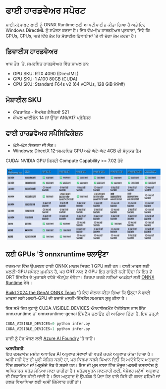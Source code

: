 # ਫਾਈ ਹਾਰਡਵੇਅਰ ਸਪੋਰਟ

ਮਾਈਕਰੋਸਾਫਟ ਫਾਈ ਨੂੰ ONNX Runtime ਲਈ ਆਪਟੀਮਾਈਜ਼ ਕੀਤਾ ਗਿਆ ਹੈ ਅਤੇ ਇਹ Windows DirectML ਨੂੰ ਸਪੋਰਟ ਕਰਦਾ ਹੈ। ਇਹ ਵੱਖ-ਵੱਖ ਹਾਰਡਵੇਅਰ ਪ੍ਰਕਾਰਾਂ, ਜਿਵੇਂ ਕਿ GPUs, CPUs, ਅਤੇ ਇੱਥੇ ਤੱਕ ਕਿ ਮੋਬਾਈਲ ਡਿਵਾਈਸਾਂ 'ਤੇ ਵੀ ਚੰਗਾ ਕੰਮ ਕਰਦਾ ਹੈ।

## ਡਿਵਾਈਸ ਹਾਰਡਵੇਅਰ  
ਖਾਸ ਤੌਰ 'ਤੇ, ਸਮਰਥਿਤ ਹਾਰਡਵੇਅਰ ਵਿੱਚ ਸ਼ਾਮਲ ਹਨ:

- GPU SKU: RTX 4090 (DirectML)  
- GPU SKU: 1 A100 80GB (CUDA)  
- CPU SKU: Standard F64s v2 (64 vCPUs, 128 GiB ਮੈਮੋਰੀ)

## ਮੋਬਾਈਲ SKU

- ਐਂਡਰਾਇਡ - ਸੈਮਸੰਗ ਗੈਲੈਕਸੀ S21  
- ਐਪਲ ਆਈਫੋਨ 14 ਜਾਂ ਉੱਚਾ A16/A17 ਪ੍ਰੋਸੈਸਰ  

## ਫਾਈ ਹਾਰਡਵੇਅਰ ਸਪੈਸਿਫਿਕੇਸ਼ਨ

- ਘੱਟੋ-ਘੱਟ ਸੰਰਚਨਾ ਦੀ ਲੋੜ।  
- Windows: DirectX 12-ਸਮਰਥਿਤ GPU ਅਤੇ ਘੱਟੋ-ਘੱਟ 4GB ਦੀ ਸੰਯੁਕਤ ਰੈਮ  

CUDA: NVIDIA GPU ਜਿਸਦੀ Compute Capability >= 7.02 ਹੋਵੇ  

![HardwareSupport](../../../../../translated_images/01.phihardware.925db5699da7752cf486314e6db087580583cfbcd548970f8a257e31a8aa862c.pa.png)

## ਕਈ GPUs 'ਤੇ onnxruntime ਚਲਾਉਣਾ

ਵਰਤਮਾਨ ਵਿੱਚ ਉਪਲਬਧ ਫਾਈ ONNX ਮਾਡਲ ਸਿਰਫ 1 GPU ਲਈ ਹਨ। ਫਾਈ ਮਾਡਲ ਲਈ ਮਲਟੀ-GPU ਸਪੋਰਟ ਮੁਮਕਿਨ ਹੈ, ਪਰ ORT ਨਾਲ 2 GPU ਇਹ ਗਾਰੰਟੀ ਨਹੀਂ ਦਿੰਦਾ ਕਿ ਇਹ 2 ORT ਇੰਸਟੈਂਸ ਦੇ ਮੁਕਾਬਲੇ ਵਧੇਰੇ ਔਟਪੁੱਟ ਦੇਵੇਗਾ। ਕਿਰਪਾ ਕਰਕੇ ਨਵੀਆਂ ਅਪਡੇਟਾਂ ਲਈ [ONNX Runtime](https://onnxruntime.ai/) ਵੇਖੋ।  

[Build 2024 the GenAI ONNX Team](https://youtu.be/WLW4SE8M9i8?si=EtG04UwDvcjunyfC) 'ਤੇ ਇਹ ਐਲਾਨ ਕੀਤਾ ਗਿਆ ਕਿ ਉਨ੍ਹਾਂ ਨੇ ਫਾਈ ਮਾਡਲਾਂ ਲਈ ਮਲਟੀ-GPU ਦੀ ਬਜਾਏ ਮਲਟੀ-ਇੰਸਟੈਂਸ ਸਮਰਥਨ ਸ਼ੁਰੂ ਕੀਤਾ ਹੈ।  

ਇਸ ਸਮੇਂ ਇਹ ਤੁਹਾਨੂੰ CUDA_VISIBLE_DEVICES ਐਨਵਾਇਰਮੈਂਟ ਵੈਰੀਏਬਲ ਨਾਲ ਇੱਕ onnxruntime ਜਾਂ onnxruntime-genai ਇੰਸਟੈਂਸ ਚਲਾਉਣ ਦੀ ਆਗਿਆ ਦਿੰਦਾ ਹੈ, ਇਸ ਤਰ੍ਹਾਂ:

```Python
CUDA_VISIBLE_DEVICES=0 python infer.py
CUDA_VISIBLE_DEVICES=1 python infer.py
```

ਫਾਈ ਨੂੰ ਹੋਰ ਖੋਜਣ ਲਈ [Azure AI Foundry](https://ai.azure.com) 'ਤੇ ਜਾਓ।

**ਅਸਵੀਕਤੀ**:  
ਇਹ ਦਸਤਾਵੇਜ਼ ਮਸ਼ੀਨ ਅਧਾਰਿਤ AI ਅਨੁਵਾਦ ਸੇਵਾਵਾਂ ਦੀ ਵਰਤੋਂ ਕਰਕੇ ਅਨੁਵਾਦ ਕੀਤਾ ਗਿਆ ਹੈ। ਅਸੀਂ ਸਹੀ ਹੋਣ ਦੀ ਪੂਰੀ ਕੋਸ਼ਿਸ਼ ਕਰਦੇ ਹਾਂ, ਪਰ ਕਿਰਪਾ ਕਰਕੇ ਧਿਆਨ ਦਿਓ ਕਿ ਆਟੋਮੈਟਿਕ ਅਨੁਵਾਦਾਂ ਵਿੱਚ ਗਲਤੀਆਂ ਜਾਂ ਅਸੁਚੱਜੇ ਤੱਥ ਹੋ ਸਕਦੇ ਹਨ। ਇਸ ਦੀ ਮੂਲ ਭਾਸ਼ਾ ਵਿੱਚ ਮੌਜੂਦ ਅਸਲੀ ਦਸਤਾਵੇਜ਼ ਨੂੰ ਅਧਿਕਾਰਕ ਸਰੋਤ ਮੰਨਿਆ ਜਾਣਾ ਚਾਹੀਦਾ ਹੈ। ਮਹੱਤਵਪੂਰਨ ਜਾਣਕਾਰੀ ਲਈ, ਪੇਸ਼ੇਵਰ ਮਨੁੱਖੀ ਅਨੁਵਾਦ ਦੀ ਸਿਫਾਰਿਸ਼ ਕੀਤੀ ਜਾਂਦੀ ਹੈ। ਇਸ ਅਨੁਵਾਦ ਦੇ ਉਪਯੋਗ ਤੋਂ ਪੈਦਾ ਹੋਣ ਵਾਲੇ ਕਿਸੇ ਵੀ ਗਲਤ ਫਹਿਮੀ ਜਾਂ ਗਲਤ ਵਿਆਖਿਆ ਲਈ ਅਸੀਂ ਜ਼ਿੰਮੇਵਾਰ ਨਹੀਂ ਹਾਂ। 